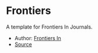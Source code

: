 # Frontiers

A template for Frontiers In Journals.

[](./thumbnail.png)

- Author: [Frontiers In](https://www.frontiersin.org/)
- [Source](https://www.frontiersin.org/about/author-guidelines)
